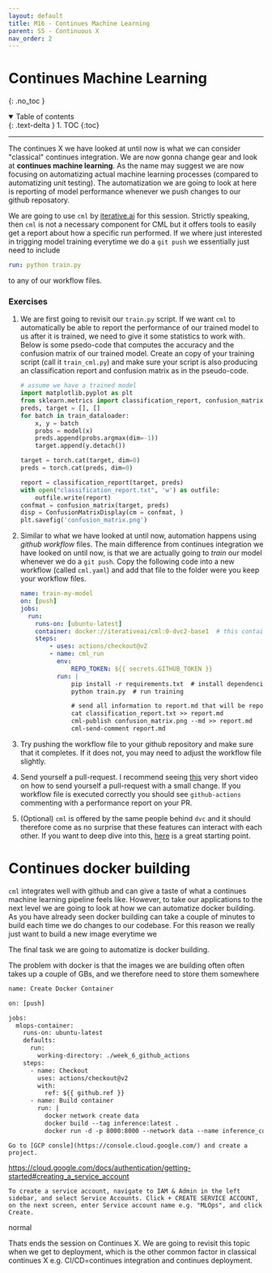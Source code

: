 ```yaml
---
layout: default
title: M16 - Continues Machine Learning
parent: S5 - Continuous X
nav_order: 2
---
```


# Continues Machine Learning
{: .no_toc }

<details open markdown="block">
  <summary>
    Table of contents
  </summary>
  {: .text-delta }
1. TOC
{:toc}
</details>

---

The continues X we have looked at until now is what we can consider "classical" continues integration. We are now gonna change gear and look at **continues machine learning**. As the name may suggest we are now focusing on automatizing actual machine learning processes (compared to automatizing unit testing). The automatization we are going to look at here is reporting of model performance whenever we push changes to our github reposatory.

We are going to use `cml` by [iterative.ai](https://iterative.ai/) for this session. Strictly speaking, then `cml` is not a necessary component for CML but it offers tools to easily get a report about how a specific run performed. If we where just interested in trigging model training everytime we do a `git push` we essentially just need to include
```yaml
run: python train.py
```
to any of our workflow files. 

### Exercises

1. We are first going to revisit our `train.py` script. If we want `cml` to automatically be able to report the performance of
our trained model to us after it is trained, we need to give it some statistics to work with. Below is some psedo-code that computes the accuracy and the confusion matrix of our trained model. Create an copy of your training script (call it `train_cml.py`) and make sure your script is also producing an classification report and confusion matrix as in the pseudo-code.

   ```python
   # assume we have a trained model
   import matplotlib.pyplot as plt
   from sklearn.metrics import classification_report, confusion_matrix, ConfusionMatrixDisplay
   preds, target = [], []
   for batch in train_dataloader:
       x, y = batch
       probs = model(x)
       preds.append(probs.argmax(dim=-1))
       target.append(y.detach())

   target = torch.cat(target, dim=0)
   preds = torch.cat(preds, dim=0)

   report = classification_report(target, preds)
   with open("classification_report.txt", 'w') as outfile:
       outfile.write(report)
   confmat = confusion_matrix(target, preds)
   disp = ConfusionMatrixDisplay(cm = confmat, )
   plt.savefig('confusion_matrix.png')
   ```

2. Similar to what we have looked at until now, automation happens using *github workflow* files. The main difference from continues integration we have looked on until now, is that we are actually going to *train* our model whenever we do a `git push`. Copy the following code into a new workflow (called `cml.yaml`) and add that file to the folder were you keep your workflow files.

    ```yaml
    name: train-my-model
    on: [push]
    jobs:
      run:
        runs-on: [ubuntu-latest]
        container: docker://iterativeai/cml:0-dvc2-base1  # this contains the continues machine learning pipeline
        steps:
            - uses: actions/checkout@v2
            - name: cml_run
              env:
                  REPO_TOKEN: ${{ secrets.GITHUB_TOKEN }}
              run: |
                  pip install -r requirements.txt  # install dependencies
                  python train.py  # run training

                  # send all information to report.md that will be reported to us when the workflow finish
                  cat classification_report.txt >> report.md
                  cml-publish confusion_matrix.png --md >> report.md
                  cml-send-comment report.md

    ```

3. Try pushing the workflow file to your github repository and make sure that it completes. If it does not, you may need to adjust the workflow file slightly.

3. Send yourself a pull-request. I recommend seeing [this](https://www.youtube.com/watch?v=xwyJexAnt9k) very short video on how to send yourself a pull-request with a small change. If you workflow file is executed correctly you should see `github-actions` commenting with a performance report on your PR.

4. (Optional) `cml` is offered by the same people behind `dvc` and it should therefore come as no surprise that these features can interact with each other. If you want to deep dive into this, [here](https://cml.dev/doc/cml-with-dvc) is a great starting point.


# Continues docker building

`cml` integrates well with github and can give a taste of what a continues machine learning pipeline feels like. However, to take our applications
to the next level we are going to look at how we can automatize docker building. As you have already seen docker building can take a couple of minutes
to build each time we do changes to our codebase. For this reason we really just want to build a new image everytime we 


The final task we are going to automatize is docker building. 

The problem with docker is that the images we are building often often takes up a couple of GBs, and we therefore need to store them somewhere 



```txt
name: Create Docker Container

on: [push]

jobs:
  mlops-container:
    runs-on: ubuntu-latest
    defaults:
      run:
        working-directory: ./week_6_github_actions
    steps:
      - name: Checkout
        uses: actions/checkout@v2
        with:
          ref: ${{ github.ref }}
      - name: Build container
        run: |
          docker network create data
          docker build --tag inference:latest .
          docker run -d -p 8000:8000 --network data --name inference_container inference:latest
```


    Go to [GCP consle](https://console.cloud.google.com/) and create a project.

https://cloud.google.com/docs/authentication/getting-started#creating_a_service_account

    To create a service account, navigate to IAM & Admin in the left sidebar, and select Service Accounts. Click + CREATE SERVICE ACCOUNT, on the next screen, enter Service account name e.g. "MLOps", and click Create.

normal

  Thats ends the session on Continues X. We are going to revisit this topic when we get to deployment, which is the other common factor in classical continues X e.g. CI/CD=continues integration and continues deployment.



